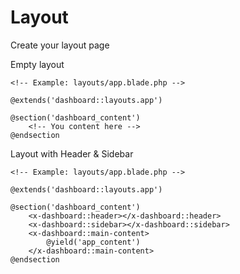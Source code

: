 # Layout

Create your layout page

Empty layout

```blade
<!-- Example: layouts/app.blade.php -->

@extends('dashboard::layouts.app')

@section('dashboard_content')
    <!-- You content here -->
@endsection
```

Layout with Header & Sidebar

```blade
<!-- Example: layouts/app.blade.php -->

@extends('dashboard::layouts.app')

@section('dashboard_content')
    <x-dashboard::header></x-dashboard::header>
    <x-dashboard::sidebar></x-dashboard::sidebar>
    <x-dashboard::main-content>
        @yield('app_content')
    </x-dashboard::main-content>
@endsection
```